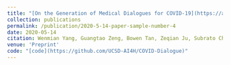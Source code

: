 ```yaml
---
title: "[On the Generation of Medical Dialogues for COVID-19](https://arxiv.org/abs/2005.05442)"
collection: publications
permalink: /publication/2020-5-14-paper-sample-number-4
date: 2020-05-14
citation: Wenmian Yang, Guangtao Zeng, Bowen Tan, Zeqian Ju, Subrato Chakravorty, Xuehai He, Shu Chen, <u>Xingyi Yang</u>, Qingyang Wu, Zhou Yu, Eric Xing, Pengtao Xie
venue: 'Preprint'
code: "[code](https://github.com/UCSD-AI4H/COVID-Dialogue)"
---
```




